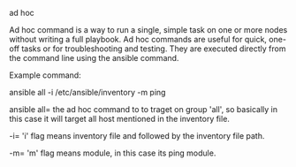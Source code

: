 ad hoc 

Ad hoc command is a way to run a single, simple task on one or more nodes without writing a full playbook. 
Ad hoc commands are useful for quick, one-off tasks or for troubleshooting and testing. 
They are executed directly from the command line using the ansible command.

Example command:

ansible all -i /etc/ansible/inventory -m ping 

ansible all= the ad hoc command to to traget on group 'all', so basically in this case it will target all host mentioned in the inventory file.

-i= 'i' flag means inventory file and followed by the inventory file path. 

-m= 'm' flag means module, in this case its ping module.


